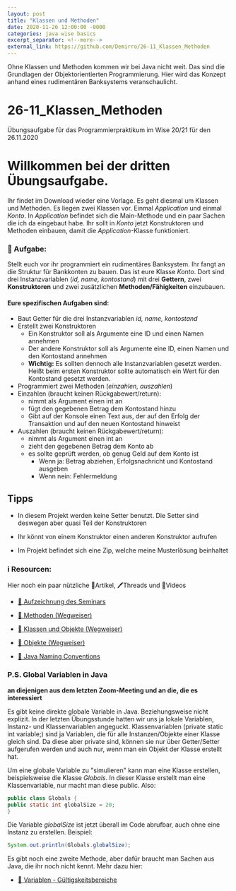 ```yaml
---
layout: post
title: "Klassen und Methoden"
date: 2020-11-26 12:00:00 -0000
categories: java wise basics
excerpt_separator: <!--more-->
external_link: https://github.com/Demirro/26-11_Klassen_Methoden
---
```

Ohne Klassen und Methoden kommen wir bei Java nicht weit. Das sind die Grundlagen der Objektorientierten Programmierung. Hier wird das Konzept anhand eines rudimentären Banksystems veranschaulicht.
<!--more-->

# 26-11_Klassen_Methoden
Übungsaufgabe für das Programmierpraktikum im Wise 20/21 für den 26.11.2020

# Willkommen bei der dritten Übungsaufgabe.

Ihr findet im Download wieder eine Vorlage. Es geht diesmal um Klassen und Methoden. Es liegen zwei Klassen vor. Einmal *Application* und einmal *Konto*. In *Application* befindet sich die Main-Methode und ein paar Sachen die ich da eingebaut habe. Ihr sollt in *Konto* jetzt Konstruktoren und Methoden einbauen, damit die *Application*-Klasse funktioniert.

### 📝 Aufgabe:

Stellt euch vor ihr programmiert ein rudimentäres Banksystem. Ihr fangt an die Struktur für Bankkonten zu bauen. Das ist eure Klasse *Konto*. Dort sind drei Instanzvariablen (*id, name, kontostand*) mit drei **Gettern**, zwei **Konstruktoren** und zwei zusätzlichen **Methoden/Fähigkeiten** einzubauen.

#### Eure spezifischen Aufgaben sind:
- Baut Getter für die drei Instanzvariablen *id, name, kontostand*
- Erstellt zwei Konstruktoren
  - Ein Konstruktor soll als Argumente eine ID und einen Namen annehmen
  - Der andere Konstruktor soll als Argumente eine ID, einen Namen und den Kontostand annehmen
  - **Wichtig:** Es sollten dennoch alle Instanzvariablen gesetzt werden. Heißt beim ersten Konstruktor sollte automatisch ein Wert für den Kontostand gesetzt werden.
- Programmiert zwei Methoden (*einzahlen, auszahlen*)
- Einzahlen (braucht keinen Rückgabewert/return):
  - nimmt als Argument einen int an
  - fügt den gegebenen Betrag dem Kontostand hinzu
  - Gibt auf der Konsole einen Text aus, der auf den Erfolg der Transaktion und auf den neuen Kontostand hinweist
- Auszahlen (braucht keinen Rückgabewert/return):
  - nimmt als Argument einen int an
  - zieht den gegebenen Betrag dem Konto ab
  - es sollte geprüft werden, ob genug Geld auf dem Konto ist
    - Wenn ja: Betrag abziehen, Erfolgsnachricht und Kontostand ausgeben
    - Wenn nein: Fehlermeldung
  

## Tipps
- In diesem Projekt werden keine Setter benutzt. Die Setter sind deswegen aber quasi Teil der Konstruktoren
- Ihr könnt von einem Konstruktor einen anderen Konstruktor aufrufen

- Im Projekt befindet sich eine Zip, welche meine Musterlösung beinhaltet
    
### ℹ️ Resourcen:
Hier noch ein paar nützliche 📃Artikel, 🖊️Threads und 🎥Videos

- [🎥 Aufzeichnung des Seminars](https://www.ilias.uni-koeln.de/ilias/ilias.php?ref_id=3638292&eid=458d2edf-ddf9-48bd-be52-331242cf4681&cmd=streamVideo&cmdClass=xoctplayergui&cmdNode=wn:os:17u:185&baseClass=ilrepositorygui)
- [📃 Methoden (Wegweiser)](https://github.com/DH-Cologne/java-wegweiser/blob/master/articles/Methoden.md)
- [📃 Klassen und Objekte (Wegweiser)](https://github.com/DH-Cologne/java-wegweiser/blob/master/articles/OOP-Klassen-und-Objekte.md)
- [📃 Objekte (Wegweiser)](https://github.com/DH-Cologne/java-wegweiser/blob/master/articles/Objekte-I-Initialisierung-Members-Zugriff.md)

- [📃 Java Naming Conventions](https://github.com/DH-Cologne/java-wegweiser/blob/master/articles/Naming-Conventions.md)


### P.S. Global Variablen in Java
**an diejenigen aus dem letzten Zoom-Meeting und an die, die es interessiert**

Es gibt keine direkte globale Variable in Java. Beziehungsweise nicht explizit. In der letzten Übungsstunde hatten wir uns ja lokale Variablen, Instanz- und Klassenvariablen angeguckt. Klassenvariablen (private static int variable;) sind ja Variablen, die für alle Instanzen/Objekte einer Klasse gleich sind. Da diese aber private sind, können sie nur über Getter/Setter aufgerufen werden und auch nur, wenn man ein Objekt der Klasse erstellt hat.

Um eine globale Variable zu "simulieren" kann man eine Klasse erstellen, beispielsweise die Klasse *Globals*. In dieser Klasse erstellt man eine Klassenvariable, nur macht man diese public. Also:
```java
public class Globals {
public static int globalSize = 20;
}
```
Die Variable *globalSize* ist jetzt überall im Code abrufbar, auch ohne eine Instanz zu erstellen. Beispiel:
```java
System.out.println(Globals.globalSize);
```
Es gibt noch eine zweite Methode, aber dafür braucht man Sachen aus Java, die ihr noch nicht kennt.
Mehr dazu hier:
- [📃 Variablen - Gültigskeitsbereiche](http://java-latte.blogspot.com/2014/01/global-variable-vs-class-variable-vs.html)
